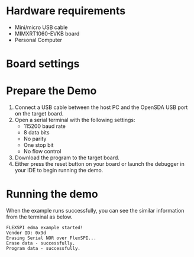 Hardware requirements
=====================
- Mini/micro USB cable
- MIMXRT1060-EVKB board
- Personal Computer

Board settings
============

Prepare the Demo
===============
1.  Connect a USB cable between the host PC and the OpenSDA USB port on the target board.
2.  Open a serial terminal with the following settings:
    - 115200 baud rate
    - 8 data bits
    - No parity
    - One stop bit
    - No flow control
3.  Download the program to the target board.
4.  Either press the reset button on your board or launch the debugger in your IDE to begin running the demo.

Running the demo
===============
When the example runs successfully, you can see the similar information from the terminal as below.

~~~~~~~~~~~~~~~~~~~~~~~~~~~~
FLEXSPI edma example started!
Vendor ID: 0x9d
Erasing Serial NOR over FlexSPI...
Erase data - successfully. 
Program data - successfully. 

~~~~~~~~~~~~~~~~~~~~~~~~~~~~
